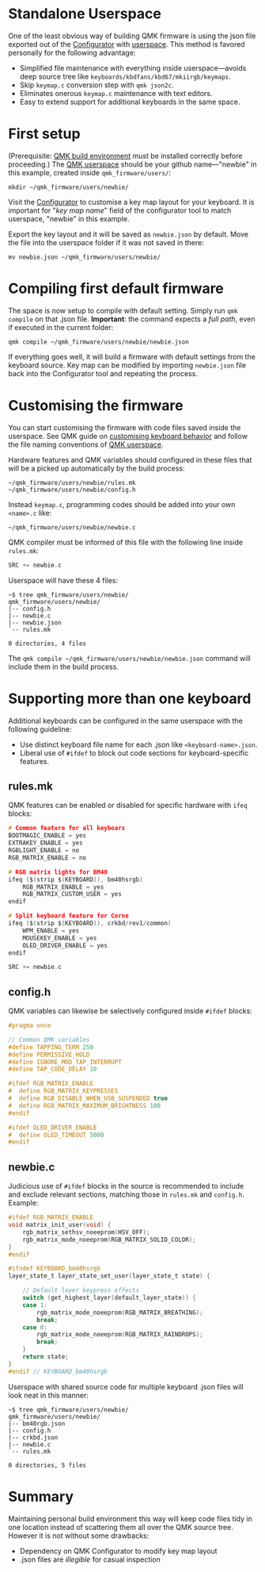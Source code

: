# Standalone Userspace

One of the least obvious way of building QMK firmware is using the json file exported out of the [Configurator](https://config.qmk.fm/) with [userspace](https://docs.qmk.fm/#/feature_userspace). This method is favored personally for the following advantage:

* Simplified file maintenance with everything inside userspace—avoids deep source tree like `keyboards/kbdfans/kbd67/mkiirgb/keymaps`.
* Skip `keymap.c` conversion step with `qmk json2c`. 
* Eliminates onerous `keymap.c` maintenance with text editors.
* Easy to extend support for additional keyboards in the same space.


# First setup 
(Prerequisite: [QMK build environment](https://docs.qmk.fm/#/newbs_getting_started) must be installed correctly before proceeding.) The [QMK userspace](https://docs.qmk.fm/#/feature_userspace) should be your github name—"newbie" in this example, created inside `qmk_firmware/users/`:
```
mkdir ~/qmk_firmware/users/newbie/
```
Visit the [Configurator](https://config.qmk.fm/) to customise a key map layout for your keyboard. It is important for "*key map name*" field of the configurator tool to match userspace, "newbie" in this example. 

Export the key layout and it will be saved as `newbie.json` by default. Move the file into the userspace folder if it was not saved in there:
```
mv newbie.json ~/qmk_firmware/users/newbie/
```


# Compiling first default firmware
The space is now setup to compile with default setting. Simply run `qmk compile` on that .json file. **Important**: the command expects a *full path*, even if executed in the current folder:
```
qmk compile ~/qmk_firmware/users/newbie/newbie.json
```
If everything goes well, it will build a firmware with default settings from the keyboard source. Key map can be modified by importing `newbie.json` file back into the Configurator tool and repeating the process.


# Customising the firmware
You can start customising the firmware with code files saved inside the userspace. See QMK guide on [customising keyboard behavior](https://docs.qmk.fm/#/custom_quantum_functions) and follow the file naming conventions of [QMK userspace](https://docs.qmk.fm/#/feature_userspace).

Hardware features and QMK variables should configured in these files that will be a picked up automatically by the build process:
```
~/qmk_firmware/users/newbie/rules.mk
~/qmk_firmware/users/newbie/config.h
```
Instead `keymap.c`, programming codes should be added into your own `<name>.c` like:
```
~/qmk_firmware/users/newbie/newbie.c
```
QMK compiler must be informed of this file with the following line inside `rules.mk`:
```c
SRC += newbie.c
```
Userspace will have these 4 files:
```
~$ tree qmk_firmware/users/newbie/
qmk_firmware/users/newbie/
|-- config.h
|-- newbie.c
|-- newbie.json
`-- rules.mk

0 directories, 4 files
```
The `qmk compile ~/qmk_firmware/users/newbie/newbie.json` command will include them in the build process.


# Supporting more than one keyboard
Additional keyboards can be configured in the same userspace with the following guideline:
* Use distinct keyboard file name for each .json like `<keyboard-name>.json`.
* Liberal use of `#ifdef` to block out code sections for keyboard-specific features.

## rules.mk
QMK features can be enabled or disabled for specific hardware with `ifeq` blocks:
```c
# Common feature for all keyboars
BOOTMAGIC_ENABLE = yes
EXTRAKEY_ENABLE = yes
RGBLIGHT_ENABLE = no
RGB_MATRIX_ENABLE = no

# RGB matrix lights for BM40
ifeq ($(strip $(KEYBOARD)), bm40hsrgb)
    RGB_MATRIX_ENABLE = yes
    RGB_MATRIX_CUSTOM_USER = yes
endif

# Split keyboard feature for Corne
ifeq ($(strip $(KEYBOARD)), crkbd/rev1/common)
    WPM_ENABLE = yes
    MOUSEKEY_ENABLE = yes
    OLED_DRIVER_ENABLE = yes
endif

SRC += newbie.c
```

## config.h
QMK variables can likewise be selectively configured inside `#ifdef` blocks:
```c
#pragma once

// Common QMK variables
#define TAPPING_TERM 250
#define PERMISSIVE_HOLD
#define IGNORE_MOD_TAP_INTERRUPT
#define TAP_CODE_DELAY 10

#ifdef RGB_MATRIX_ENABLE
#  define RGB_MATRIX_KEYPRESSES
#  define RGB_DISABLE_WHEN_USB_SUSPENDED true
#  define RGB_MATRIX_MAXIMUM_BRIGHTNESS 100
#endif

#ifdef OLED_DRIVER_ENABLE
#  define OLED_TIMEOUT 5000
#endif
```

## newbie.c
Judicious use of `#ifdef` blocks in the source is recommended to include and exclude relevant sections, matching those in `rules.mk` and `config.h`. Example:
```c
#ifdef RGB_MATRIX_ENABLE
void matrix_init_user(void) {
    rgb_matrix_sethsv_noeeprom(HSV_OFF);
    rgb_matrix_mode_noeeprom(RGB_MATRIX_SOLID_COLOR);
}
#endif

#ifndef KEYBOARD_bm40hsrgb
layer_state_t layer_state_set_user(layer_state_t state) {

    // Default layer keypress effects
    switch (get_highest_layer(default_layer_state)) {
    case 1:
        rgb_matrix_mode_noeeprom(RGB_MATRIX_BREATHING);
        break;
    case 0:
        rgb_matrix_mode_noeeprom(RGB_MATRIX_RAINDROPS);
        break;
    }
    return state;
}
#endif // KEYBOARD_bm40hsrgb
```


Userspace with shared source code for multiple keyboard .json files will look neat in this manner:
```
~$ tree qmk_firmware/users/newbie/
qmk_firmware/users/newbie/
|-- bm40rgb.json
|-- config.h
|-- crkbd.json
|-- newbie.c
`-- rules.mk

0 directories, 5 files
```


# Summary
Maintaining personal build environment this way will keep code files tidy in one location instead of scattering them all over the QMK source tree. However it is not without some drawbacks:
* Dependency on QMK Configurator to modify key map layout
* .json files are *illegible* for casual inspection
